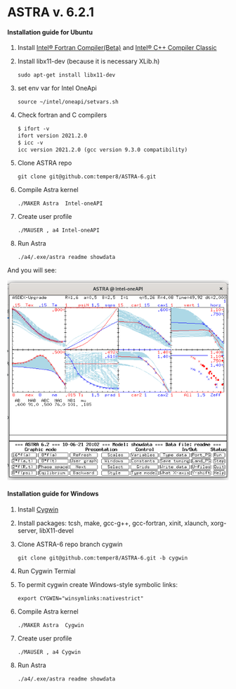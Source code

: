 # ASTRA v. 6.2.1 

#### Installation guide for Ubuntu

1. Install [Intel® Fortran Compiler(Beta)](https://software.intel.com/content/www/us/en/develop/articles/oneapi-standalone-components.html#fortran) and  [Intel® C++ Compiler Classic](https://software.intel.com/content/www/us/en/develop/articles/oneapi-standalone-components.html#inpage-nav-5-undefined)

2. Install libx11-dev (because it is necessary XLib.h)
   ```
   sudo apt-get install libx11-dev
   ```
   
3. set env var for Intel OneApi

   ```
   source ~/intel/oneapi/setvars.sh
   ```
   
4. Check fortran and C compilers
   
   ```
   $ ifort -v
   ifort version 2021.2.0
   $ icc -v
   icc version 2021.2.0 (gcc version 9.3.0 compatibility)
   ```
   
5. Clone ASTRA repo

   ```
   git clone git@github.com:temper8/ASTRA-6.git
   ```

   

6. Compile Astra kernel

   ```
   ./MAKER Astra  Intel-oneAPI
   ```

7. Create user profile
   ```
   ./MAUSER , a4 Intel-oneAPI
   ```

8. Run Astra

   ```
   ./a4/.exe/astra readme showdata
   ```

And you will see:

![astra-scr](astra-scr.png)

#### Installation guide for Windows

1. Install [Cygwin](https://www.cygwin.com/)

2. Install packages: tcsh, make, gcc-g++, gcc-fortran, xinit, xlaunch, xorg-server, libX11-devel

3. Clone ASTRA-6 repo branch cygwin

   ```
   git clone git@github.com:temper8/ASTRA-6.git -b cygwin
   ```
   
4. Run Cygwin Termial

5. To permit cygwin create Windows-style symbolic links:
   
   ```
   export CYGWIN="winsymlinks:nativestrict"
   ```
   
6. Compile Astra kernel

   ```
   ./MAKER Astra  Cygwin
   ```

7. Create user profile
   ```
   ./MAUSER , a4 Cygwin
   ```

8. Run Astra

   ```
   ./a4/.exe/astra readme showdata
   ```
